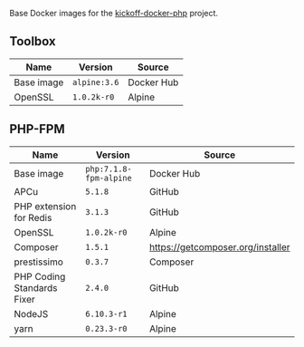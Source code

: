 Base Docker images for the [kickoff-docker-php](https://github.com/thecodingmachine/kickoff-docker-php/) project.

## Toolbox

| Name       | Version                                        | Source     |
|------------|------------------------------------------------|------------|
| Base image | `alpine:3.6`                                   | Docker Hub |
| OpenSSL    | `1.0.2k-r0` | Alpine     |

## PHP-FPM

| Name                       | Version                                             | Source                            |
|----------------------------|-----------------------------------------------------|-----------------------------------|
| Base image                 | `php:7.1.8-fpm-alpine`                     | Docker Hub                        |
| APCu                       | `5.1.8`         | GitHub                            |
| PHP extension for Redis    | `3.1.3`     | GitHub                            |
| OpenSSL                    | `1.0.2k-r0`      | Alpine                            |
| Composer                   | `1.5.1`     | https://getcomposer.org/installer |
| prestissimo                | `0.3.7`  | Composer                          |
| PHP Coding Standards Fixer | `2.4.0` | GitHub                            |
| NodeJS                     | `6.10.3-r1`         | Alpine                            |
| yarn                       | `0.23.3-r0`         | Alpine                            |
